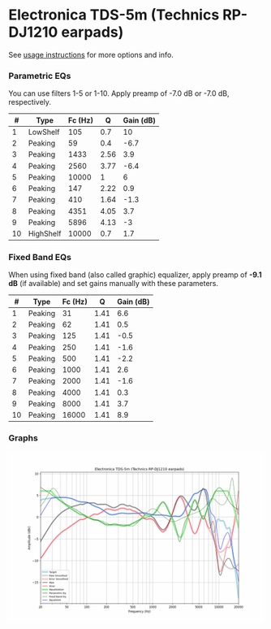 # Electronica TDS-5m (Technics RP-DJ1210 earpads)
See [usage instructions](https://github.com/jaakkopasanen/AutoEq#usage) for more options and info.

### Parametric EQs
You can use filters 1-5 or 1-10. Apply preamp of -7.0 dB or -7.0 dB, respectively.

|   # | Type      |   Fc (Hz) |    Q |   Gain (dB) |
|-----|-----------|-----------|------|-------------|
|   1 | LowShelf  |       105 | 0.7  |        10   |
|   2 | Peaking   |        59 | 0.4  |        -6.7 |
|   3 | Peaking   |      1433 | 2.56 |         3.9 |
|   4 | Peaking   |      2560 | 3.77 |        -6.4 |
|   5 | Peaking   |     10000 | 1    |         6   |
|   6 | Peaking   |       147 | 2.22 |         0.9 |
|   7 | Peaking   |       410 | 1.64 |        -1.3 |
|   8 | Peaking   |      4351 | 4.05 |         3.7 |
|   9 | Peaking   |      5896 | 4.13 |        -3   |
|  10 | HighShelf |     10000 | 0.7  |         1.7 |

### Fixed Band EQs
When using fixed band (also called graphic) equalizer, apply preamp of **-9.1 dB** (if available) and set gains manually with these parameters.

|   # | Type    |   Fc (Hz) |    Q |   Gain (dB) |
|-----|---------|-----------|------|-------------|
|   1 | Peaking |        31 | 1.41 |         6.6 |
|   2 | Peaking |        62 | 1.41 |         0.5 |
|   3 | Peaking |       125 | 1.41 |        -0.5 |
|   4 | Peaking |       250 | 1.41 |        -1.6 |
|   5 | Peaking |       500 | 1.41 |        -2.2 |
|   6 | Peaking |      1000 | 1.41 |         2.6 |
|   7 | Peaking |      2000 | 1.41 |        -1.6 |
|   8 | Peaking |      4000 | 1.41 |         0.3 |
|   9 | Peaking |      8000 | 1.41 |         3.7 |
|  10 | Peaking |     16000 | 1.41 |         8.9 |

### Graphs
![](./Electronica%20TDS-5m%20(Technics%20RP-DJ1210%20earpads).png)
